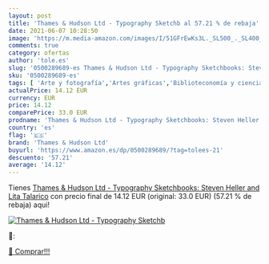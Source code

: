```yaml
---
layout: post
title: 'Thames & Hudson Ltd - Typography Sketchb al 57.21 % de rebaja'
date: 2021-06-07 10:28:50
image: 'https://m.media-amazon.com/images/I/51GFrEwKs3L._SL500_._SL400_.jpg'
comments: true
category: ofertas
author: 'tole.es'
slug: '0500289689-es Thames & Hudson Ltd - Typography Sketchbooks: Steven...'
sku: '0500289689-es'
tags: [ 'Arte y fotografía','Artes gráficas','Biblioteconomía y ciencia de la información','Colecciones de arte y catálogos de exhibiciones','Conservación y preservación del arte','Consulta','Diseño y moda','Libros','Museos y museología','Tipografía','thames & hudson ltd', ]
actualPrice: 14.12 EUR
currency: EUR
price: 14.12
comparePrice: 33.0 EUR
prodname: 'Thames & Hudson Ltd - Typography Sketchbooks: Steven Heller and Lita Talarico'
country: 'es'
flag: '🇪🇸'
brand: 'Thames & Hudson Ltd'
buyurl: 'https://www.amazon.es/dp/0500289689/?tag=tolees-21'
descuento: '57.21'
average: '14.12'
---
```


Tienes [Thames & Hudson Ltd - Typography Sketchbooks: Steven Heller and Lita Talarico](https://www.amazon.es/dp/0500289689/?tag=tolees-21) con precio final de  14.12 EUR (original: 33.0 EUR) (57.21 %  de rebaja) aqui!

[![Thames & Hudson Ltd - Typography Sketchb](https://m.media-amazon.com/images/I/51GFrEwKs3L._SL500_._SL400_.jpg)](https://www.amazon.es/dp/0500289689/?tag=tolees-21)

🔎:


[🛒 Comprar!!!](https://www.amazon.es/dp/0500289689/?tag=tolees-21)
